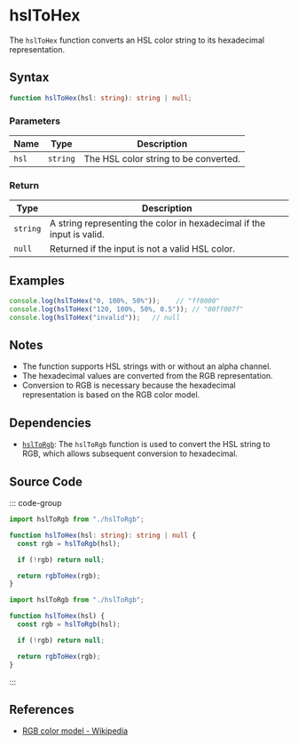 # hslToHex

The `hslToHex` function converts an HSL color string to its hexadecimal representation.

## Syntax

```typescript
function hslToHex(hsl: string): string | null;
```

### Parameters

| Name  | Type    | Description                                           |
|-------|---------|-------------------------------------------------------|
| `hsl` | `string`| The HSL color string to be converted.                 |

### Return

| Type    | Description                                              |
|---------|----------------------------------------------------------|
| `string`| A string representing the color in hexadecimal if the input is valid. |
| `null`  | Returned if the input is not a valid HSL color.           |

## Examples

```typescript
console.log(hslToHex("0, 100%, 50%"));    // "ff0000"
console.log(hslToHex("120, 100%, 50%, 0.5")); // "00ff007f"
console.log(hslToHex("invalid"));   // null
```

## Notes

- The function supports HSL strings with or without an alpha channel.
- The hexadecimal values are converted from the RGB representation.
- Conversion to RGB is necessary because the hexadecimal representation is based on the RGB color model.

## Dependencies

- [`hslToRgb`](./hslToRgb.md): The `hslToRgb` function is used to convert the HSL string to RGB, which allows subsequent conversion to hexadecimal.

## Source Code

::: code-group
```typescript
import hslToRgb from "./hslToRgb";

function hslToHex(hsl: string): string | null {
  const rgb = hslToRgb(hsl);

  if (!rgb) return null;

  return rgbToHex(rgb);
}
```

```javascript
import hslToRgb from "./hslToRgb";

function hslToHex(hsl) {
  const rgb = hslToRgb(hsl);

  if (!rgb) return null;

  return rgbToHex(rgb);
}
```
:::

## References

- [RGB color model - Wikipedia](https://pt.wikipedia.org/wiki/RGB)